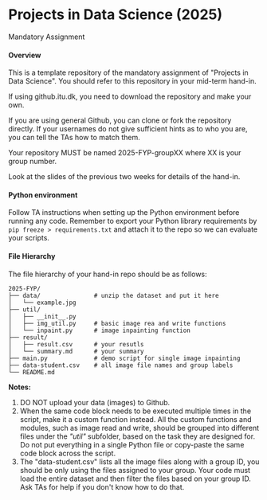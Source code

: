# Projects in Data Science (2025)

Mandatory Assignment



#### Overview

This is a template repository of the mandatory assignment of "Projects in Data Science". You should refer to this repository in your mid-term hand-in.

If using github.itu.dk, you need to download the repository and make your own. 

If you are using general Github, you can clone or fork the repository directly. If your usernames do not give sufficient hints as to who you are, you can tell the TAs how to match them. 

Your repository MUST be named 2025-FYP-groupXX where XX is your group number. 

Look at the slides of the previous two weeks for details of the hand-in. 



#### Python environment

Follow TA instructions when setting up the Python environment before running any code. Remember to export your Python library requirements by `pip freeze > requirements.txt` and attach it to the repo so we can evaluate your scripts.



#### File Hierarchy

The file hierarchy of your hand-in repo should be as follows:

```
2025-FYP/
├── data/               # unzip the dataset and put it here
│   └── example.jpg
├── util/
│   ├── __init__.py
│   ├── img_util.py     # basic image rea and write functions
│   └── inpaint.py      # image inpainting function
├── result/
│   ├── result.csv      # your resutls
│   └── summary.md      # your summary
├── main.py             # demo script for single image inpainting
├── data-student.csv    # all image file names and group labels
└── README.md
```



**Notes:**

1. DO NOT upload your data (images) to Github.
2. When the same code block needs to be executed multiple times in the script, make it a custom function instead. All the custom functions and modules, such as image read and write, should be grouped into different files under the *"util"* subfolder, based on the task they are designed for. Do not put everything in a single Python file or copy-paste the same code block across the script.
3. The "data-student.csv" lists all the image files along with a group ID, you should be only using the files assigned to your group. Your code must load the entire dataset and then filter the files based on your group ID. Ask TAs for help if you don't know how to do that.







